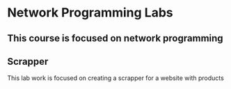 # Network Programming Labs
This course is focused on network programming 
---
## Scrapper
This lab work is focused on creating a scrapper for a website with products